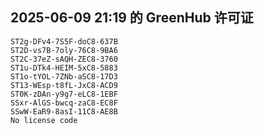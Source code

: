## 2025-06-09 21:19 的 GreenHub 许可证
```
ST2g-DFv4-7S5F-doC8-637B
ST2D-vs7B-7oly-76C8-9BA6
ST2C-37eZ-sAQH-ZEC8-3760
ST1u-DTk4-HEIM-5xC8-5883
ST1o-tYOL-7ZNb-aSC8-17D3
ST13-WEsp-t8fL-JxC8-ACD9
ST0K-zDAn-y9g7-eLC8-1EBF
SSxr-AlGS-bwcq-zaC8-EC8F
SSwW-EaR9-8asI-11C8-AE8B
No license code
```
